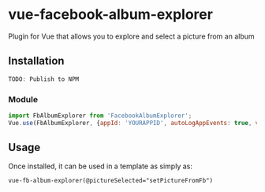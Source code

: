 # vue-facebook-album-explorer
Plugin for Vue that allows you to explore and select a picture from an album

## Installation

```js
TODO: Publish to NPM
```
### Module

```js
import FbAlbumExplorer from 'FacebookAlbumExplorer';
Vue.use(FbAlbumExplorer, {appId: 'YOURAPPID', autoLogAppEvents: true, version: 'v2.9'})

```

## Usage

Once installed, it can be used in a template as simply as:

```html (example using PUG)
vue-fb-album-explorer(@pictureSelected="setPictureFromFb")
```
